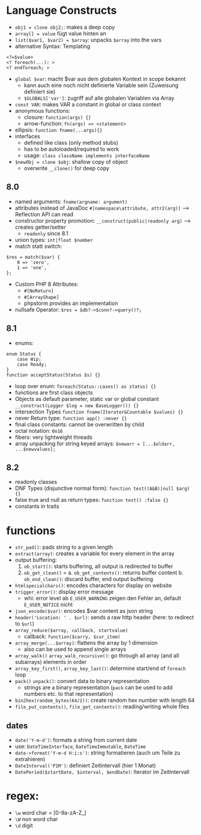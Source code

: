 # Language Constructs
- `obj1 = clone obj2;`: makes a deep copy
- `array[] = value` fügt value hinten an
- `list($var1, $var2) = $array`: unpacks `$array` into the vars
- alternative Syntax: Templating
```
<?=$value>
<? foreach(...): >
<? endforeach; >
```
- `global $var`: macht $var aus dem globalen Kontext in scope bekannt
    - kann auch eine noch nicht definierte Variable sein (Zuweisung definiert sie)
    - `$GLOBALS['var']`: zugriff auf alle globalen Variablen via Array
- `const VAR`: makes VAR a constant in global or class context
- anonymous functions:
    - closure: `function(args) {}`
    - arrow-function: `fn(args) => <statement>`
- ellipsis: `function fname(...args){}`
- interfaces
  - defined like class (only method stubs)
  - has to be autoloaded/required to work
  - usage: `class className implements interfaceName`
- `$newObj = clone $obj`: shallow copy of object
  - overwrite `__clone()` for deep copy

## 8.0
- named arguments: `fname(argname: argument)`
- attributes instead of JavaDoc `#[namespace\attribute, attr2(arg)]` --> Reflection API can read
- constructor property promotion: `__construct(public|readonly arg)` --> creates getter/setter
    - `readonly` since 8.1
- union types: `int|float $number`
- match statt switch: 
```
$res = match($var) {
    0 => 'zero',
    1 => 'one',
};
```
- Custom PHP 8 Attributes:
  - `#[NoReturn]`
  - `#[ArrayShape]`
  - phpstorm provides an implementation
- nullsafe Operator: `$res = $db?->$conn?->query()?;`
## 8.1
- enums:
```
enum Status {
    case Wip;
    case Ready;
}
function acceptStatus(Status $s) {}
```
- loop over enum: `foreach(Status::cases() as status) {}`
- functions are first class objects
- Objects as default parameter, static var or global constant `__construct(Logger $log = new BaseLogger()) {}`
- intersection Types `function fname(Iterator&Countable $values) {}`
- never Return type: `function app() :never {}`
- final class constants: cannot be overwritten by child
- octal notation: `0o16`
- fibers: very lightweight threads
- array unpacking for string keyed arrays: `$newarr = [...$oldarr, ...$newvalues];`

## 8.2
- readonly classes
- DNF Types (disjunctive normal form): `function test((A&B)|null $arg) {}`
- false true and null as return types: `function test() :false {}`
- constants in traits

# functions
- `str_pad()`: pads string to a given length
- `extract(array)`: creates a variable for every element in the array
- output buffering: 
    1. `ob_start()`: starts buffering, all output is redirected to buffer 
    2. `ob_get_clean()` =
        a. `ob_get_contents()`: returns buffer content
        b. `ob_end_clean()`: discard buffer, end output buffering
- `htmlspecialchars()`: encodes characters for display on website
- `trigger_error()`: display error message
    - whi: error level ab `E_USER_WARNING` zeigen den Fehler an, default `E_USER_NOTICE` nicht
- `json_encode($var)`: encodes $var content as json string 
- `header('Location: ' . $url)`: sends a raw http header (here: to redirect to `$url`)
- `array_reduce($array, callback, startvalue)`
    - callback: `function($carry, $cur_item)`
- `array_merge(...$array)`: flattens the array by 1 dimension
  - also can be used to append single arrays
- `array_walk()` `array_walk_recursive()`: go through all array (and all subarrays) elements in order
- `array_key_first()`, `array_key_last()`: determine start/end of `foreach` loop
- `pack()` `unpack()`: convert data to binary representation
  - strings are a binary representation (`pack` can be used to add numbers etc. to that representation)
- `bin2hex(random_bytes(64/2))`: create random hex number with length 64
- `file_put_contents()`, `file_get_contents()`: reading/writing whole files

## dates
- `date('Y-m-d')`: formats a string from current date
- use: `DateTimeInterface`, `DateTimeImmutable`, `DateTime`
- `date->format('Y-m-d H:i:s')`: string formatieren (auch um Teile zu extrahieren)
- `DateInterval('P1M')`: definiert Zeitintervall (hier 1 Monat)
- `DatePeriod($startDate, $interval, $endDate)`: Iterator im Zeitintervall

# regex:
  - `\w` word char = [0-9a-zA-Z_]
  - `\W` non word char
  - `\d` digit
